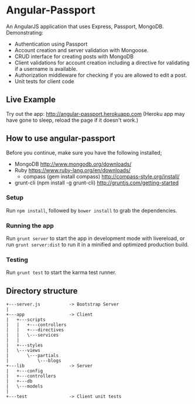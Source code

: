 Angular-Passport
================

An AngularJS application that uses Express, Passport, MongoDB. Demonstrating: 

* Authentication using Passport
* Account creation and server validation with Mongoose.
* CRUD interface for creating posts with MongoDB
* Client validations for account creation including a directive for validating if a username is available.
* Authorization middleware for checking if you are allowed to edit a post.
* Unit tests for client code

## Live Example
Try out the app: <http://angular-passport.herokuapp.com> (Heroku app may have gone to sleep, reload the page if it doesn't work.)

## How to use angular-passport

Before you continue, make sure you have the following installed;

* MongoDB <http://www.mongodb.org/downloads/>
* Ruby <https://www.ruby-lang.org/en/downloads/>
    * compass (gem install compass) <http://compass-style.org/install/>
* grunt-cli (npm install -g grunt-cli) <http://gruntjs.com/getting-started>

### Setup
Run `npm install`, followed by `bower install` to grab the dependencies.

### Running the app
Run `grunt server` to start the app in development mode with livereload, or run `grunt server:dist` to run it in a minified and optimized production build.

### Testing
Run `grunt test` to start the karma test runner.

## Directory structure
    +---server.js           -> Bootstrap Server
    |
    +---app                 -> Client
    |   +---scripts
    |   |   +---controllers
    |   |   +---directives
    |   |   \---services
    |   |
    |   +---styles
    |   \---views
    |       \---partials
    |           \---blogs
    +---lib                 -> Server
    |   +---config
    |   +---controllers
    |   +---db
    |   \---models
    |           
    +---test                -> Client unit tests
